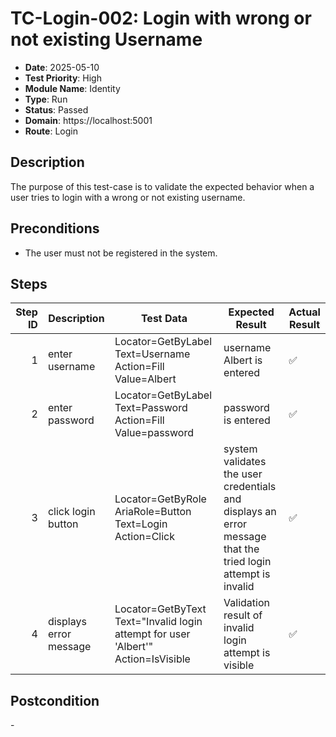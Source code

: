 # TC-Login-002: Login with wrong or not existing Username

- **Date**: 2025-05-10
- **Test Priority**: High
- **Module Name**: Identity
- **Type**: Run
- **Status**: Passed
- **Domain**: https://localhost:5001
- **Route**: Login

## Description

The purpose of this test-case is to validate the expected behavior when a user tries to login with a wrong or not existing username.

## Preconditions

- The user must not be registered in the system.

## Steps

<!-- STEPS:BEGIN -->
| Step ID | Description            | Test Data                                                                           | Expected Result                                                                                             | Actual Result |
| -------:| ---------------------- | ----------------------------------------------------------------------------------- | ----------------------------------------------------------------------------------------------------------- | ------------- |
| 1       | enter username         | Locator=GetByLabel Text=Username Action=Fill Value=Albert                           | username Albert is entered                                                                                  | ✅ |
| 2       | enter password         | Locator=GetByLabel Text=Password Action=Fill Value=password                         | password is entered                                                                                         | ✅ |
| 3       | click login button     | Locator=GetByRole AriaRole=Button Text=Login Action=Click                           | system validates the user credentials and displays an error message that the tried login attempt is invalid | ✅ |
| 4       | displays error message | Locator=GetByText Text=\"Invalid login attempt for user 'Albert'\" Action=IsVisible | Validation result of invalid login attempt is visible                                                       | ✅ |
<!-- STEPS:END -->

## Postcondition

\-

